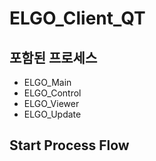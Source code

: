 # ELGO_Client_QT

## 포함된 프로세스
* ELGO_Main
* ELGO_Control
* ELGO_Viewer
* ELGO_Update


## Start Process Flow
